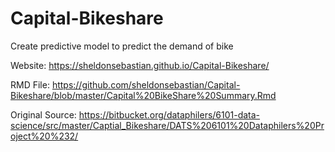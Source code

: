 # Capital-Bikeshare
Create predictive model to predict the demand of bike

Website:
https://sheldonsebastian.github.io/Capital-Bikeshare/

RMD File:
https://github.com/sheldonsebastian/Capital-Bikeshare/blob/master/Capital%20BikeShare%20Summary.Rmd

Original Source:
https://bitbucket.org/dataphilers/6101-data-science/src/master/Captial_Bikeshare/DATS%206101%20Dataphilers%20Project%20%232/
